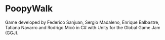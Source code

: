 # PoopyWalk
Game developed by Federico Sanjuan, Sergio Madaleno, Enrique Balbastre, Tatiana Navarro and Rodrigo Micó in C# with Unity for the Global Game Jam (GGJ).
